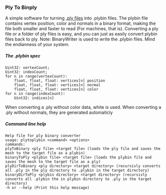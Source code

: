 ### Ply To Binply
A simple software for turning [.ply files](https://en.wikipedia.org/wiki/PLY_(file_format) "PLY (file format) - Wikipedia") into .plybin files.
The plybin file contains vertex position, color and normals in a binary format, making the file both smaller and faster to read (For machines, that is).
Converting a ply file or a folder of ply files is easy, and you can just as easily convert plybin files back to ply.
Note: BinaryWriter is used to write the .plybin files. Mind the endianness of your system.

##### The .plybin spec
```
Uint32: vertexCount;
Uint32: indexCount;
for n in range(vertexCount):
	float, float, float: vertices[n] position
	float, float, float: vertices[n] normal
	float, float, float: vertices[n] color
for n in range(indexCount):
	Uint32: indices[n]
```

When converting a .ply without color data, white is used. When converting a .ply without normals, they are generated automaticly

##### Command line help
```
Help file for ply binary converter
usage: plytoplybin <command> <options>
commands:
plyToBinary <ply file> <target file> (loads the ply file and saves the mesh to the target file as a plybin)
binaryToPly <plybin file> <target file> (loads the plybin file and saves the mesh to the target file as a ply)
plyDirToBinary <ply directory> <target directory> (recursivly converts all .ply in the ply directory to .plybin in the target directory)
binaryDirToPly <plybin directory> <target directory> (recursivly converts all .plybin the in plybin directory to .ply in the target directory)
-h or --help (Print this help message)
```
